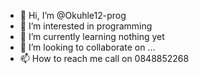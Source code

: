 - 👋 Hi, I’m @Okuhle12-prog
- 👀 I’m interested in programming 
- 🌱 I’m currently learning nothing yet
- 💞️ I’m looking to collaborate on ...
- 📫 How to reach me call on 0848852268

<!---
Okuhle12-prog/Okuhle12-prog is a ✨ special ✨ repository because its `README.md` (this file) appears on your GitHub profile.
You can click the Preview link to take a look at your changes.
--->

